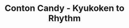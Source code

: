 ---
layout: videojs
title: Conton Candy - Kyukoken to Rhythm
category: mv
description: >+
    Conton Candy: Tsumugi (Vo./Gt.), Fuka (Ba./Cho.), Sayaka (Dr./Cho.)

    Starring: Shogenji Yoko

    Creative Director: Nakamura Raita (yoru)

    Director: Inoue Ao

    Cinematographer: Matsumura Toshiki (OBF TOKYO)
lang: en
subtitles: Conton Candy - Kyukoken to Rhythm.en.vtt
video_url: https://youtu.be/WJarqWZG-qI
thumbnail: https://i.ytimg.com/vi/WJarqWZG-qI/maxresdefault.jpg
upload_date: 2024-10-24
hinatrivia: https://x.com/hinatacampaign/status/1893165586424680643
lyrics: >+
    When I ran as fast as I could,

    I felt like something would change.

    When I cried as hard as I could,

    I felt like everything 
    would be understood.


    The words without love, 
    and even that person I disliked—

    If you smile, 
    it’s like none of it ever happened.

    With this heart full of lies, I sway,

    There’s no meaning here—this is Tokyo!

    There are so many things 
    I want to see and do with you,

    So wait for me there.


    On a morning filled 
    with an addictive scent,

    I tuck away 
    these boundless feelings in my chest.

    Even the harsh standards 
    I’ve been measured by—

    I’ll carry them to this city.


    The day you saved me, 
    the weak version of myself—

    I’m sure I’ll never forget it, 
    no matter how far I go.


    With an express ticket and rhythm,
    if I circle this city once,

    I’m sure I’ll return to you soon,

    Feeling like I know everything 
    and can meet you again.


    On a morning filled 
    with an addictive scent,

    I laugh, 
    pretending I know nothing anymore.

    Those reckless judgments—

    I don’t need them anymore, no, I don’t.

    With an express ticket and rhythm, 
    to that city—
---